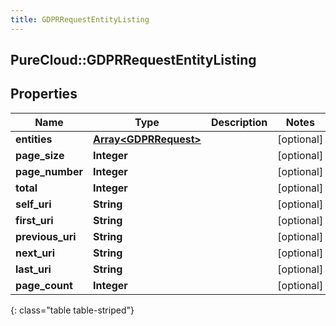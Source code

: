 ```yaml
---
title: GDPRRequestEntityListing
---
```

## PureCloud::GDPRRequestEntityListing

## Properties

|Name | Type | Description | Notes|
|------------ | ------------- | ------------- | -------------|
| **entities** | [**Array&lt;GDPRRequest&gt;**](GDPRRequest.html) |  | [optional] |
| **page_size** | **Integer** |  | [optional] |
| **page_number** | **Integer** |  | [optional] |
| **total** | **Integer** |  | [optional] |
| **self_uri** | **String** |  | [optional] |
| **first_uri** | **String** |  | [optional] |
| **previous_uri** | **String** |  | [optional] |
| **next_uri** | **String** |  | [optional] |
| **last_uri** | **String** |  | [optional] |
| **page_count** | **Integer** |  | [optional] |
{: class="table table-striped"}


